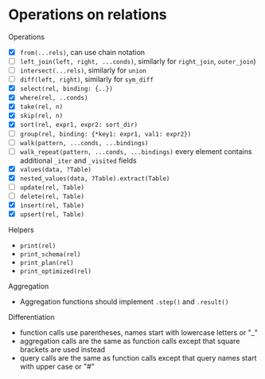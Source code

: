 # Operations on relations

Operations

* [x] `from(...rels)`, can use chain notation
* [ ] `left_join(left, right, ...conds)`, similarly for `right_join`, `outer_join`)
* [ ] `intersect(...rels)`, similarly for `union`
* [ ] `diff(left, right)`, similarly for `sym_diff`
* [x] `select(rel, binding: {..})`
* [x] `where(rel, ..conds)`
* [x] `take(rel, n)`
* [x] `skip(rel, n)`
* [x] `sort(rel, expr1, expr2: sort_dir)`
* [ ] `group(rel, binding: {*key1: expr1, val1: expr2})`
* [ ] `walk(pattern, ...conds, ...bindings)`
* [ ] `walk_repeat(pattern, ...conds, ...bindings)` every element contains additional `_iter` and `_visited` fields
* [x] `values(data, ?Table)`
* [x] `nested_values(data, ?Table).extract(Table)`
* [ ] `update(rel, Table)`
* [ ] `delete(rel, Table)`
* [x] `insert(rel, Table)`
* [x] `upsert(rel, Table)`

Helpers

* `print(rel)`
* `print_schema(rel)`
* `print_plan(rel)`
* `print_optimized(rel)`

Aggregation

* Aggregation functions should implement `.step()` and `.result()`

Differentiation

* function calls use parentheses, names start with lowercase letters or "_"
* aggregation calls are the same as function calls except that square brackets are used instead
* query calls are the same as function calls except that query names start with upper case or "#"